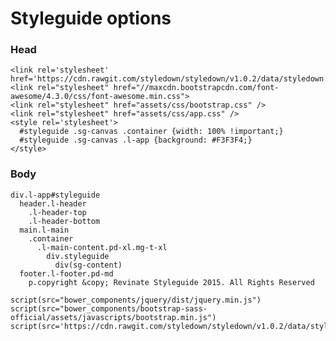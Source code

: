 # Styleguide options

### Head
    <link rel='stylesheet' href='https://cdn.rawgit.com/styledown/styledown/v1.0.2/data/styledown.css'>
    <link rel="stylesheet" href="//maxcdn.bootstrapcdn.com/font-awesome/4.3.0/css/font-awesome.min.css">
    <link rel="stylesheet" href="assets/css/bootstrap.css" />
    <link rel="stylesheet" href="assets/css/app.css" />
    <style rel='stylesheet'>
      #styleguide .sg-canvas .container {width: 100% !important;}
      #styleguide .sg-canvas .l-app {background: #F3F3F4;}
    </style>

### Body
    div.l-app#styleguide
      header.l-header
        .l-header-top
        .l-header-bottom
      main.l-main
        .container
          .l-main-content.pd-xl.mg-t-xl
            div.styleguide
              div(sg-content)
      footer.l-footer.pd-md
        p.copyright &copy; Revinate Styleguide 2015. All Rights Reserved

    script(src="bower_components/jquery/dist/jquery.min.js")
    script(src="bower_components/bootstrap-sass-official/assets/javascripts/bootstrap.min.js")
    script(src='https://cdn.rawgit.com/styledown/styledown/v1.0.2/data/styledown.js')